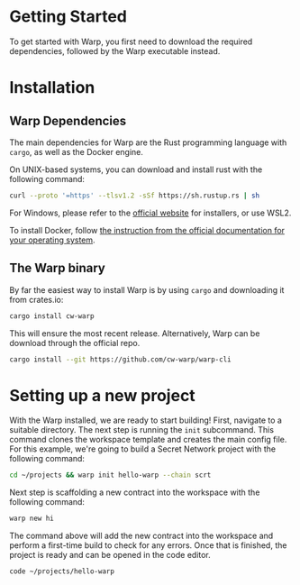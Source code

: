 # Getting Started

To get started with Warp, you first need to download the required dependencies, followed by the Warp executable instead.

# Installation

## Warp Dependencies

The main dependencies for Warp are the Rust programming language with `cargo`, as well as the Docker engine.

On UNIX-based systems, you can download and install rust with the following command:

```sh
curl --proto '=https' --tlsv1.2 -sSf https://sh.rustup.rs | sh
```

For Windows, please refer to the [official website](https://rustup.rs/) for installers, or use WSL2.

To install Docker, follow [the instruction from the official documentation for your operating system](https://docs.docker.com/engine/install/).


## The Warp binary

By far the easiest way to install Warp is by using `cargo` and downloading it from crates.io:

```sh
cargo install cw-warp
```

This will ensure the most recent release. Alternatively, Warp can be download through the official repo.

```sh
cargo install --git https://github.com/cw-warp/warp-cli
```

# Setting up a new project

With the Warp installed, we are ready to start building! First, navigate to a suitable directory. The next step is running the `init` subcommand. This command clones the workspace template and creates the main config file. For this example, we're going to build a Secret Network project with the following command:

```sh
cd ~/projects && warp init hello-warp --chain scrt
```

Next step is scaffolding a new contract into the workspace with the following command:

```sh
warp new hi
```

The command above will add the new contract into the workspace and perform a first-time build to check for any errors. Once that is finished, the project is ready and can be opened in the code editor.

```sh
code ~/projects/hello-warp
```